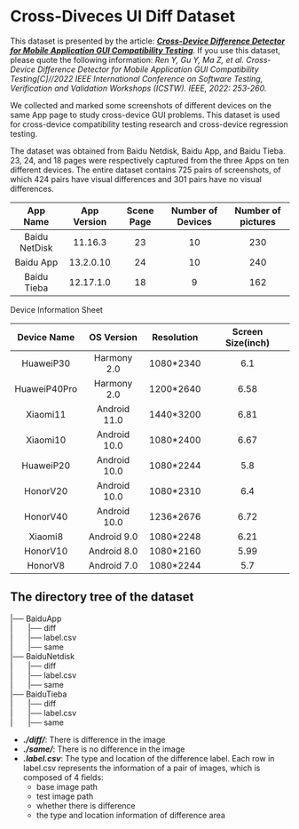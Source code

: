 # Cross-Diveces UI Diff Dataset

  This dataset is presented by the article: [***Cross-Device Difference Detector for Mobile Application GUI Compatibility Testing***](https://www.computer.org/csdl/proceedings-article/icstw/2022/962800a253/1E2wtNUTP1e). If you use this dataset, please quote the following information: *Ren Y, Gu Y, Ma Z, et al. Cross-Device Difference Detector for Mobile Application GUI Compatibility Testing[C]//2022 IEEE International Conference on Software Testing, Verification and Validation Workshops (ICSTW). IEEE, 2022: 253-260.*

  We collected and marked some screenshots of different devices on the same App page to study cross-device GUI problems. This dataset is used for cross-device compatibility testing research and cross-device regression testing.
  
  The dataset was obtained from Baidu Netdisk, Baidu App, and Baidu Tieba. 23, 24, and 18 pages were respectively captured from the three Apps on ten different devices. The entire dataset contains 725 pairs of screenshots, of which 424 pairs have visual differences and 301 pairs have no visual differences.
 
 App Name | App Version | Scene Page | Number of Devices | Number of pictures
 :-------:|:-----------:|:----------:|:---------------:|:------------------:|
 Baidu NetDisk | 11.16.3 | 23 | 10 | 230
 Baidu App | 13.2.0.10 | 24 | 10 | 240
 Baidu Tieba | 12.17.1.0 | 18 | 9 | 162
 
 
 Device Information Sheet
 
  Device Name | OS Version | Resolution  | Screen Size(inch)
 :-----------:|:----------:|:-----------:|:-----------------:|
 HuaweiP30 | Harmony 2.0 | 1080*2340 | 6.1 
 HuaweiP40Pro | Harmony 2.0 | 1200*2640 | 6.58 
 Xiaomi11 | Android 11.0 | 1440*3200 | 6.81 
 Xiaomi10 | Android 10.0 | 1080*2400 | 6.67 
 HuaweiP20 | Android 10.0 | 1080*2244 | 5.8 
 HonorV20 | Android 10.0 | 1080*2310 | 6.4 
 HonorV40 | Android 10.0 | 1236*2676 | 6.72
 Xiaomi8 | Android 9.0 | 1080*2248 | 6.21
 HonorV10 | Android 8.0 | 1080*2160 | 5.99 
 HonorV8 | Android 7.0 | 1080*2244 | 5.7 
 
  

## The directory tree of the dataset

|── BaiduApp </br>
|&nbsp;&nbsp;&nbsp;&nbsp;&nbsp;&nbsp; |── diff</br>
|&nbsp;&nbsp;&nbsp;&nbsp;&nbsp;&nbsp; |── label.csv</br>
|&nbsp;&nbsp;&nbsp;&nbsp;&nbsp;&nbsp; |── same</br>
|── BaiduNetdisk</br>
|&nbsp;&nbsp;&nbsp;&nbsp;&nbsp;&nbsp; |── diff</br>
|&nbsp;&nbsp;&nbsp;&nbsp;&nbsp;&nbsp; |── label.csv</br>
|&nbsp;&nbsp;&nbsp;&nbsp;&nbsp;&nbsp; |── same</br>
|── BaiduTieba</br>
|&nbsp;&nbsp;&nbsp;&nbsp;&nbsp;&nbsp; |── diff</br>
|&nbsp;&nbsp;&nbsp;&nbsp;&nbsp;&nbsp; |── label.csv</br>
|&nbsp;&nbsp;&nbsp;&nbsp;&nbsp;&nbsp; |── same</br>


    
* ___./diff/___: There is difference in the image
* ___./same/___: There is no difference in the image
* ___.label.csv___: The type and location of the difference label. Each row in label.csv represents the information of a pair of images, which is composed of 4 fields:
  * base image path
  * test image path
  * whether there is difference
  * the type and location information of difference area 
